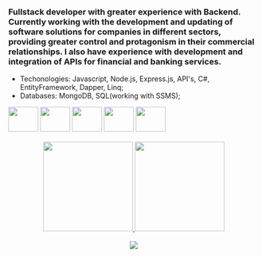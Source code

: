 ### Fullstack developer with greater experience with Backend. Currently working with the development and updating of software solutions for companies in different sectors, providing greater control and protagonism in their commercial relationships. I also have experience with development and integration of APIs for financial and banking services.

- Techonologies: Javascript, Node.js, Express.js, API's, C#, EntityFramework, Dapper, Linq;
- Databases: MongoDB, SQL(working with SSMS);

<div style="display: inline_block">
  <img height="50" width="60" src="https://cdn.jsdelivr.net/gh/devicons/devicon/icons/javascript/javascript-original.svg" />
  <img height="50" width="60" src="https://cdn.jsdelivr.net/gh/devicons/devicon/icons/nodejs/nodejs-original-wordmark.svg" />
  <img height="50" width="60" src="https://cdn.jsdelivr.net/gh/devicons/devicon/icons/mongodb/mongodb-original-wordmark.svg" />
  <img height="50" width="60" src="https://cdn.jsdelivr.net/gh/devicons/devicon@latest/icons/csharp/csharp-original.svg" />
  <img height="50" width="60" src="https://cdn.jsdelivr.net/gh/devicons/devicon@latest/icons/sqldeveloper/sqldeveloper-plain.svg" />
          
          
</div>

<br>
<div align="center">
  <a href="https://github.com/gonzdome">
  <img height="180em" src="https://github-readme-stats.vercel.app/api?username=gonzdome&show_icons=true&theme=dark&include_all_commits=false&count_private=true"/>
  <img height="180em" src="https://github-readme-stats.vercel.app/api/top-langs/?username=gonzdome&layout=compact&langs_count=7&theme=dark"/>
</div>

<br>
<div align="center" > 
  <a href="https://www.linkedin.com/in/gabrielgonzalezdomeniconi/" target="_blank"><img src="https://img.shields.io/badge/-LinkedIn-%230077B5?style=for-the-badge&logo=linkedin&logoColor=white" target="_blank"></a>  
</div>  
